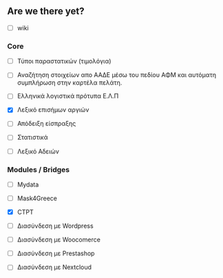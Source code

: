## Are we there yet?

- [ ] wiki


### Core

- [ ] Τύποι παραστατικών (τιμολόγια)


- [ ] Αναζήτηση στοιχείων απο ΑΑΔΕ μέσω του πεδίου ΑΦΜ και αυτόματη συμπλήρωση στην καρτέλα πελάτη.


- [ ] Ελληνικά λογιστικά πρότυπα Ε.Λ.Π



- [x] Λεξικό επισήμων αργιών


- [ ] Απόδειξη είσπραξης


- [ ] Στατιστικά


- [ ] Λεξικό Αδειών


### Modules / Bridges

- [ ] Mydata



- [ ] Mask4Greece


- [x] CTPT



- [ ] Διασύνδεση με Wordpress



- [ ] Διασύνδεση με Woocomerce


- [ ] Διασύνδεση με Prestashop


- [ ] Διασύνδεση με Nextcloud

